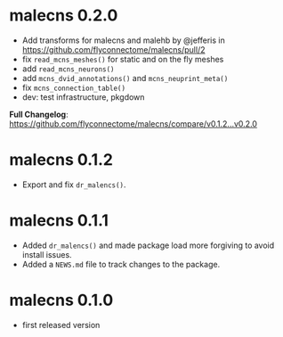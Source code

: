 # malecns 0.2.0

* Add transforms for malecns and malehb by @jefferis in https://github.com/flyconnectome/malecns/pull/2
* fix `read_mcns_meshes()` for static and on the fly meshes
* add `read_mcns_neurons()`
* add `mcns_dvid_annotations()` and `mcns_neuprint_meta()`
* fix `mcns_connection_table()`
* dev: test infrastructure, pkgdown

**Full Changelog**: https://github.com/flyconnectome/malecns/compare/v0.1.2...v0.2.0

# malecns 0.1.2

* Export and fix `dr_malencs()`.

# malecns 0.1.1

* Added `dr_malencs()` and made package load more forgiving to avoid install 
  issues.
* Added a `NEWS.md` file to track changes to the package.

# malecns 0.1.0

* first released version
